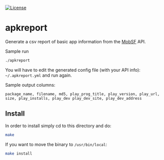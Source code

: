[![License](https://img.shields.io/badge/License-BSD%203--Clause-blue.svg)](https://opensource.org/licenses/BSD-3-Clause)

# apkreport

Generate a csv report of basic app information from the 
[MobSF](https://github.com/MobSF/Mobile-Security-Framework-MobSF) API.

Sample run

```bash
./apkreport
```

You will have to edit the generated config file (with your API info): `~/.apkreport.yml`
and run again.

Sample output columns:

```csv
package_name, filename, md5, play_prog_title, play_version, play_url, size, play_installs, play_dev	play_dev_site, play_dev_address
```

## Install

In order to install simply cd to this directory and do:

```bash
make
```

If you want to move the binary to `/usr/bin/local`:

```bash
make install
```